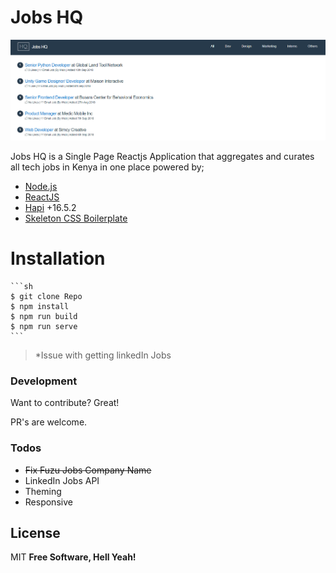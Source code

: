 # Jobs HQ

![App Screenshot](https://raw.githubusercontent.com/Trapsta/RI/master/Screenshots/jhq_home.png)

Jobs HQ is a Single Page Reactjs Application that aggregates and curates all tech jobs in Kenya in one place powered by;

  - [Node.js](https://nodejs.org/en/)
  - [ReactJS](https://reactjs.org)
  - [Hapi](https://hapijs.com/) +16.5.2
  - [Skeleton CSS Boilerplate](http://getskeleton.com/)


# Installation

    ```sh
    $ git clone Repo
    $ npm install
    $ npm run build
    $ npm run serve
    ```

 
> *Issue with getting linkedIn Jobs 


### Development

Want to contribute? Great!

PR's are welcome.

### Todos

 - <strike>Fix Fuzu Jobs Company Name</strike>
 - LinkedIn Jobs API
 - Theming
 - Responsive

License
----
MIT
**Free Software, Hell Yeah!**


